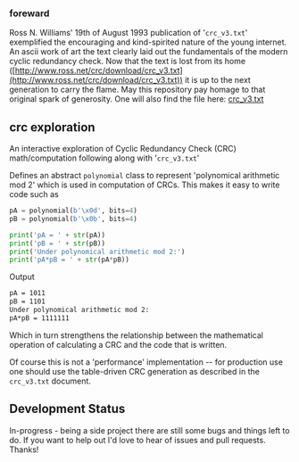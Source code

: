 ### foreward
Ross N. Williams' 19th of August 1993 publication of '```crc_v3.txt```' exemplified the encouraging and kind-spirited nature of the young internet. An ascii work of art the text clearly laid out the fundamentals of the modern cyclic redundancy check. Now that the text is lost from its home ([http://www.ross.net/crc/download/crc_v3.txt](http://www.ross.net/crc/download/crc_v3.txt)) it is up to the next generation to carry the flame. May this repository pay homage to that original spark of generosity. One will also find the file here: [crc_v3.txt](https://oclyke.dev/conservatory/ross.net/crc/download/crc_v3.txt)

## crc exploration
An interactive exploration of Cyclic Redundancy Check (CRC) math/computation following along with '```crc_v3.txt```'

Defines an abstract ```polynomial``` class to represent 'polynomical arithmetic mod 2' which is used in computation of CRCs. This makes it easy to write code such as 

```python
pA = polynomial(b'\x0d', bits=4)
pB = polynomial(b'\x0b', bits=4)

print('pA = ' + str(pA))
print('pB = ' + str(pB))
print('Under polynomical arithmetic mod 2:')
print('pA*pB = ' + str(pA*pB))
```

Output
``` bash
pA = 1011
pB = 1101
Under polynomical arithmetic mod 2:
pA*pB = 1111111
```

Which in turn strengthens the relationship between the mathematical operation of calculating a CRC and the code that is written. 

Of course this is not a 'performance' implementation -- for production use one should use the table-driven CRC generation as described in the ```crc_v3.txt``` document.

## Development Status
In-progress - being a side project there are still some bugs and things left to do. If you want to help out I'd love to hear of issues and pull requests. Thanks!
